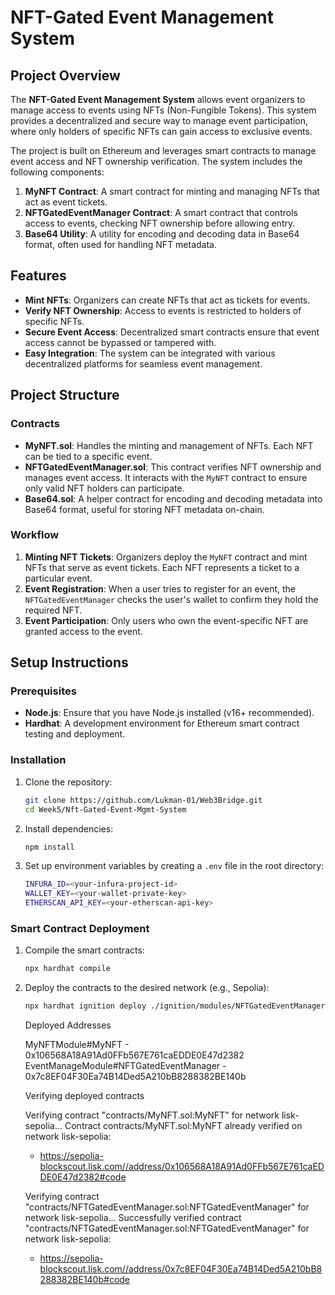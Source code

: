# NFT-Gated Event Management System

## Project Overview

The **NFT-Gated Event Management System** allows event organizers to manage access to events using NFTs (Non-Fungible Tokens). This system provides a decentralized and secure way to manage event participation, where only holders of specific NFTs can gain access to exclusive events.

The project is built on Ethereum and leverages smart contracts to manage event access and NFT ownership verification. The system includes the following components:

1. **MyNFT Contract**: A smart contract for minting and managing NFTs that act as event tickets.
2. **NFTGatedEventManager Contract**: A smart contract that controls access to events, checking NFT ownership before allowing entry.
3. **Base64 Utility**: A utility for encoding and decoding data in Base64 format, often used for handling NFT metadata.

## Features

- **Mint NFTs**: Organizers can create NFTs that act as tickets for events.
- **Verify NFT Ownership**: Access to events is restricted to holders of specific NFTs.
- **Secure Event Access**: Decentralized smart contracts ensure that event access cannot be bypassed or tampered with.
- **Easy Integration**: The system can be integrated with various decentralized platforms for seamless event management.

## Project Structure

### Contracts
- **MyNFT.sol**: Handles the minting and management of NFTs. Each NFT can be tied to a specific event.
- **NFTGatedEventManager.sol**: This contract verifies NFT ownership and manages event access. It interacts with the `MyNFT` contract to ensure only valid NFT holders can participate.
- **Base64.sol**: A helper contract for encoding and decoding metadata into Base64 format, useful for storing NFT metadata on-chain.

### Workflow

1. **Minting NFT Tickets**: Organizers deploy the `MyNFT` contract and mint NFTs that serve as event tickets. Each NFT represents a ticket to a particular event.
2. **Event Registration**: When a user tries to register for an event, the `NFTGatedEventManager` checks the user's wallet to confirm they hold the required NFT.
3. **Event Participation**: Only users who own the event-specific NFT are granted access to the event.

## Setup Instructions

### Prerequisites

- **Node.js**: Ensure that you have Node.js installed (v16+ recommended).
- **Hardhat**: A development environment for Ethereum smart contract testing and deployment.

### Installation

1. Clone the repository:
   ```bash
   git clone https://github.com/Lukman-01/Web3Bridge.git
   cd Week5/Nft-Gated-Event-Mgmt-System
   ```

2. Install dependencies:
   ```bash
   npm install
   ```

3. Set up environment variables by creating a `.env` file in the root directory:
   ```bash
   INFURA_ID=<your-infura-project-id>
   WALLET_KEY=<your-wallet-private-key>
   ETHERSCAN_API_KEY=<your-etherscan-api-key>
   ```

### Smart Contract Deployment

1. Compile the smart contracts:
   ```bash
   npx hardhat compile
   ```

2. Deploy the contracts to the desired network (e.g., Sepolia):
   ```bash
   npx hardhat ignition deploy ./ignition/modules/NFTGatedEventManager.ts --network lisk-sepolia --verify
   ```

   Deployed Addresses

   MyNFTModule#MyNFT - 0x106568A18A91Ad0FFb567E761caEDDE0E47d2382
   EventManageModule#NFTGatedEventManager - 0x7c8EF04F30Ea74B14Ded5A210bB8288382BE140b

   Verifying deployed contracts

   Verifying contract "contracts/MyNFT.sol:MyNFT" for network lisk-sepolia...
   Contract contracts/MyNFT.sol:MyNFT already verified on network lisk-sepolia:
   - https://sepolia-blockscout.lisk.com//address/0x106568A18A91Ad0FFb567E761caEDDE0E47d2382#code

   Verifying contract "contracts/NFTGatedEventManager.sol:NFTGatedEventManager" for network lisk-sepolia...
   Successfully verified contract "contracts/NFTGatedEventManager.sol:NFTGatedEventManager" for network lisk-sepolia:
   - https://sepolia-blockscout.lisk.com//address/0x7c8EF04F30Ea74B14Ded5A210bB8288382BE140b#code
